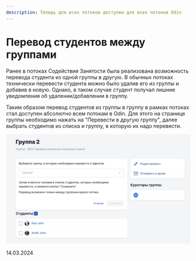 ```yaml
---
description: Теперь для всех потоков доступен для всех потоков Odin
---
```


# Перевод студентов между группами

Ранее в потоках Содействия Занятости была реализована возможность перевода студента из одной группы в другую. В обычных потоках технически перевести студента можно было удалив его из группы и добавив в новую. Однако, в таком случае студент получал лишние уведомления об удалении/добавлении в группу.

Таким образом перевод студентов из группы в группу в рамках потоках стал доступен абсолютно всем потокам в Odin. Для этого на странице группы необходимо нажать на "Перевести в другую группу", далее выбрать студентов из списка и группу, в которую их надо перевести.

![](<../../.gitbook/assets/image (1) (1) (1) (1) (1) (1) (1) (1) (1) (1) (1) (1) (1) (1) (1) (1) (1) (1) (1) (1) (1) (1) (1) (1) (1) (1) (1) (1) (1) (1) (1) (1) (1) (1) (1) (1) (1) (1) (1) (1).png>)

14.03.2024
